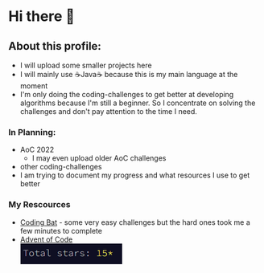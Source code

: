 # Hi there 👋

## About this profile: 
- I will upload some smaller projects here
- I will mainly use ☕Java☕ because this is my main language at the moment
- I'm only doing the coding-challenges to get better at developing algorithms because I'm still a beginner. 
  So I concentrate on solving the challenges and don't pay attention to the time I need.

### In Planning: 
* AoC 2022 
  * I may even upload older AoC challenges
* other coding-challenges
* I am trying to document my progress and what resources I use to get better


### My Rescources
* [Coding Bat](https://codingbat.com/) -  some very easy challenges but the hard ones took me a few minutes to complete
* [Advent of Code](https://adventofcode.com/)   
![aocStars](https://github.com/LinusRichter/LinusRichter/blob/main/AoCStars15.PNG)

